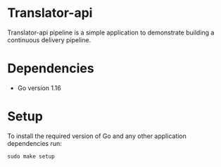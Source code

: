 # Translator-api

Translator-api pipeline is a simple application to demonstrate building a continuous delivery pipeline.

# Dependencies

- Go version 1.16

# Setup

To install the required version of Go and any other application dependencies run:

`sudo make setup`
